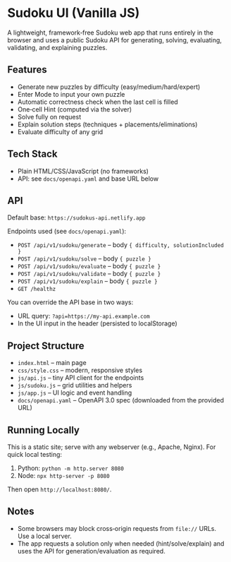 Sudoku UI (Vanilla JS)
======================

A lightweight, framework‑free Sudoku web app that runs entirely in the browser and uses a public Sudoku API for generating, solving, evaluating, validating, and explaining puzzles.

Features
--------
- Generate new puzzles by difficulty (easy/medium/hard/expert)
- Enter Mode to input your own puzzle
- Automatic correctness check when the last cell is filled
- One‑cell Hint (computed via the solver)
- Solve fully on request
- Explain solution steps (techniques + placements/eliminations)
- Evaluate difficulty of any grid

Tech Stack
----------
- Plain HTML/CSS/JavaScript (no frameworks)
- API: see `docs/openapi.yaml` and base URL below

API
---
Default base: `https://sudokus-api.netlify.app`

Endpoints used (see `docs/openapi.yaml`):
- `POST /api/v1/sudoku/generate` – body `{ difficulty, solutionIncluded }`
- `POST /api/v1/sudoku/solve` – body `{ puzzle }`
- `POST /api/v1/sudoku/evaluate` – body `{ puzzle }`
- `POST /api/v1/sudoku/validate` – body `{ puzzle }`
- `POST /api/v1/sudoku/explain` – body `{ puzzle }`
- `GET /healthz`

You can override the API base in two ways:
- URL query: `?api=https://my-api.example.com`
- In the UI input in the header (persisted to localStorage)

Project Structure
-----------------
- `index.html` – main page
- `css/style.css` – modern, responsive styles
- `js/api.js` – tiny API client for the endpoints
- `js/sudoku.js` – grid utilities and helpers
- `js/app.js` – UI logic and event handling
- `docs/openapi.yaml` – OpenAPI 3.0 spec (downloaded from the provided URL)

Running Locally
---------------
This is a static site; serve with any webserver (e.g., Apache, Nginx). For quick local testing:

1) Python: `python -m http.server 8080`
2) Node: `npx http-server -p 8080`

Then open `http://localhost:8080/`.

Notes
-----
- Some browsers may block cross‑origin requests from `file://` URLs. Use a local server.
- The app requests a solution only when needed (hint/solve/explain) and uses the API for generation/evaluation as required.

